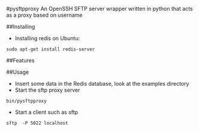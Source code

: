 #pysftpproxy
An OpenSSH SFTP server wrapper written in python that acts as a proxy based on username

##Installing

* Installing redis on Ubuntu: 
```Shell
sudo apt-get install redis-server
```

##Features

##Usage

* Insert some data in the Redis database, look at the examples directory
* Start the sftp proxy server
```Shell
bin/pysftpproxy
```

* Start a client such as sftp
```Shell
sftp  -P 5022 localhost
```
	

